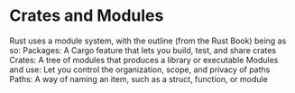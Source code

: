 # Crates and Modules

Rust uses a module system, with the outline (from the Rust Book) being as so:
    Packages: A Cargo feature that lets you build, test, and share crates
    Crates: A tree of modules that produces a library or executable
    Modules and use: Let you control the organization, scope, and privacy of paths
    Paths: A way of naming an item, such as a struct, function, or module
